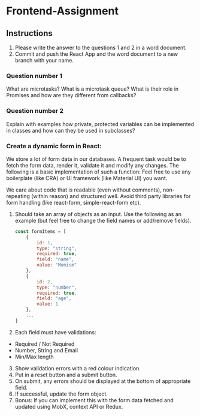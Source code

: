 # Frontend-Assignment

## Instructions
1. Please write the answer to the questions 1 and 2 in a word document. 
2. Commit and push the React App and the word document to a new branch with your name.


### Question number 1

What are microtasks? What is a microtask queue? What is their role in Promises and how are they different from callbacks?

### Question number 2

Explain with examples how private, protected variables can be implemented in classes and how can they be used in subclasses?

### Create a dynamic form in React:

We store a lot of form data in our databases. A frequent task would be to fetch the form data, render it, validate it and modify any changes. The following is a basic implementation of such a function:
Feel free to use any boilerplate (like CRA) or UI framework (like Material UI) you want.

We care about code that is readable (even without comments), non-repeating (within reason) and structured well.
Avoid third party libraries for form handling (like react-form, simple-react-form etc). 

1. Should take an array of objects as an input. Use the following as an example (but feel free to change the field names or add/remove fields).

    ```jsx
    const formItems = [
    	{
    		id: 1,
    		type: "string",
    		required: true,
    		field: "name",
    		value: "Momism"
    	},
    	{
    		id: 2,
    		type: "number",
    		required: true,
    		field: "age",
    		value: 1
    	},
    	...
    ]
    ```

2. Each field must have validations:
- Required / Not Required
- Number, String and Email
- Min/Max length
3. Show validation errors with a red colour indication.
4. Put in a reset button and a submit button.
5. On submit, any errors should be displayed at the bottom of appropriate field.
6. If successful, update the form object.
7. Bonus: If you can implement this with the form data fetched and updated using MobX, context API or Redux.
